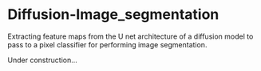 # Diffusion-Image_segmentation
Extracting feature maps from the U net architecture of a diffusion model to pass to a pixel classifier for performing image segmentation.

Under construction...
